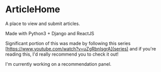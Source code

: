 # ArticleHome
A place to view and submit articles.

Made with Python3 + Django and ReactJS

Significant portion of this was made by following this series [https://www.youtube.com/watch?v=uZgRbnIsgrA](series) and if you're reading this, I'd really recommend you to check it out!

I'm currently working on a recommendation panel.
